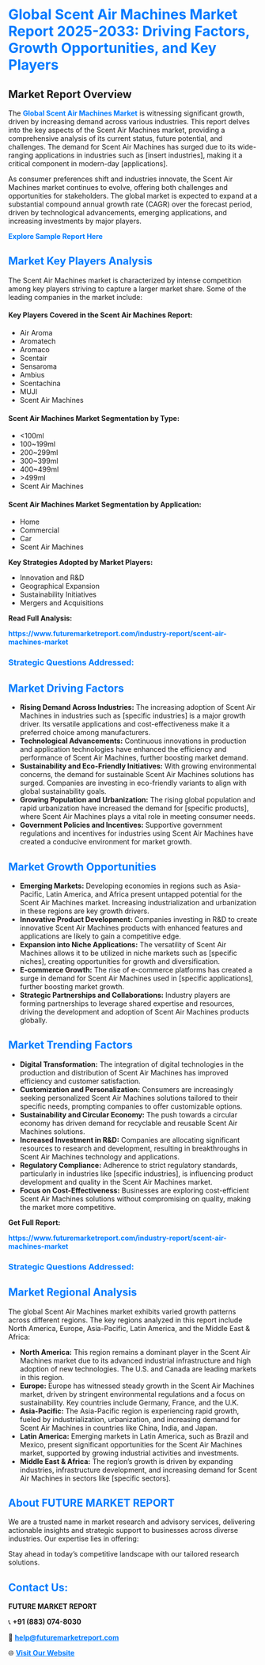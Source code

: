 <h1 style="color: #007BFF;">Global Scent Air Machines Market Report 2025-2033: Driving Factors, Growth Opportunities, and Key Players</h1>

<section id="overview">
<h2>Market Report Overview</h2>
<p>The <a href="https://www.futuremarketreport.com/industry-report/scent-air-machines-market" style="color: #007BFF; text-decoration: none;"><strong>Global Scent Air Machines Market</strong></a> is witnessing significant growth, driven by increasing demand across various industries. This report delves into the key aspects of the Scent Air Machines market, providing a comprehensive analysis of its current status, future potential, and challenges. The demand for Scent Air Machines has surged due to its wide-ranging applications in industries such as [insert industries], making it a critical component in modern-day [applications].</p>
<p>As consumer preferences shift and industries innovate, the Scent Air Machines market continues to evolve, offering both challenges and opportunities for stakeholders. The global market is expected to expand at a substantial compound annual growth rate (CAGR) over the forecast period, driven by technological advancements, emerging applications, and increasing investments by major players.</p>
</section>

<section id="overview">
<p><a href="https://www.futuremarketreport.com/request-sample/reportId=109831" style="color: #007BFF; text-decoration: none;"><strong>Explore Sample Report Here</strong></a></p>
</section>

<section id="key-players">
<h2 style="color: #007BFF;">Market Key Players Analysis</h2>
<p>The Scent Air Machines market is characterized by intense competition among key players striving to capture a larger market share. Some of the leading companies in the market include:</p>
<h4>Key Players Covered in the Scent Air Machines Report:</h4>
<ul><li>Air Aroma</li><li>Aromatech</li><li>Aromaco</li><li>Scentair</li><li>Sensaroma</li><li>Ambius</li><li>Scentachina</li><li>MUJI</li><li>Scent Air Machines</li></ul>
<h4>Scent Air Machines Market Segmentation by Type:</h4>
<ul><li>&lt;100ml</li><li>100~199ml</li><li>200~299ml</li><li>300~399ml</li><li>400~499ml</li><li>&gt;499ml</li><li>Scent Air Machines</li></ul>

<h4>Scent Air Machines Market Segmentation by Application:</h4>
<ul><li>Home</li><li>Commercial</li><li>Car</li><li>Scent Air Machines</li></ul>
<p><strong>Key Strategies Adopted by Market Players:</strong></p>
<ul>
<li>Innovation and R&D</li>
<li>Geographical Expansion</li>
<li>Sustainability Initiatives</li>
<li>Mergers and Acquisitions</li>
</ul>
</section>

<section>
<p><strong>Read Full Analysis: </strong></p><a href="https://www.futuremarketreport.com/industry-report/scent-air-machines-market" style="color: #007BFF; text-decoration: none;"><strong>https://www.futuremarketreport.com/industry-report/scent-air-machines-market</strong></a>
<h3 style="color: #007BFF;">Strategic Questions Addressed:</h3>
</section>

<section id="driving-factors">
<h2 style="color: #007BFF;">Market Driving Factors</h2>
<ul>
<li><strong>Rising Demand Across Industries:</strong> The increasing adoption of Scent Air Machines in industries such as [specific industries] is a major growth driver. Its versatile applications and cost-effectiveness make it a preferred choice among manufacturers.</li>
<li><strong>Technological Advancements:</strong> Continuous innovations in production and application technologies have enhanced the efficiency and performance of Scent Air Machines, further boosting market demand.</li>
<li><strong>Sustainability and Eco-Friendly Initiatives:</strong> With growing environmental concerns, the demand for sustainable Scent Air Machines solutions has surged. Companies are investing in eco-friendly variants to align with global sustainability goals.</li>
<li><strong>Growing Population and Urbanization:</strong> The rising global population and rapid urbanization have increased the demand for [specific products], where Scent Air Machines plays a vital role in meeting consumer needs.</li>
<li><strong>Government Policies and Incentives:</strong> Supportive government regulations and incentives for industries using Scent Air Machines have created a conducive environment for market growth.</li>
</ul>
</section>

<section id="growth-opportunities">
<h2 style="color: #007BFF;">Market Growth Opportunities</h2>
<ul>
<li><strong>Emerging Markets:</strong> Developing economies in regions such as Asia-Pacific, Latin America, and Africa present untapped potential for the Scent Air Machines market. Increasing industrialization and urbanization in these regions are key growth drivers.</li>
<li><strong>Innovative Product Development:</strong> Companies investing in R&D to create innovative Scent Air Machines products with enhanced features and applications are likely to gain a competitive edge.</li>
<li><strong>Expansion into Niche Applications:</strong> The versatility of Scent Air Machines allows it to be utilized in niche markets such as [specific niches], creating opportunities for growth and diversification.</li>
<li><strong>E-commerce Growth:</strong> The rise of e-commerce platforms has created a surge in demand for Scent Air Machines used in [specific applications], further boosting market growth.</li>
<li><strong>Strategic Partnerships and Collaborations:</strong> Industry players are forming partnerships to leverage shared expertise and resources, driving the development and adoption of Scent Air Machines products globally.</li>
</ul>
</section>

<section id="trending-factors">
<h2 style="color: #007BFF;">Market Trending Factors</h2>
<ul>
<li><strong>Digital Transformation:</strong> The integration of digital technologies in the production and distribution of Scent Air Machines has improved efficiency and customer satisfaction.</li>
<li><strong>Customization and Personalization:</strong> Consumers are increasingly seeking personalized Scent Air Machines solutions tailored to their specific needs, prompting companies to offer customizable options.</li>
<li><strong>Sustainability and Circular Economy:</strong> The push towards a circular economy has driven demand for recyclable and reusable Scent Air Machines solutions.</li>
<li><strong>Increased Investment in R&D:</strong> Companies are allocating significant resources to research and development, resulting in breakthroughs in Scent Air Machines technology and applications.</li>
<li><strong>Regulatory Compliance:</strong> Adherence to strict regulatory standards, particularly in industries like [specific industries], is influencing product development and quality in the Scent Air Machines market.</li>
<li><strong>Focus on Cost-Effectiveness:</strong> Businesses are exploring cost-efficient Scent Air Machines solutions without compromising on quality, making the market more competitive.</li>
</ul>
</section>

<section>
<p><strong>Get Full Report: </strong></p><a href="https://www.futuremarketreport.com/industry-report/scent-air-machines-market" style="color: #007BFF; text-decoration: none;"><strong>https://www.futuremarketreport.com/industry-report/scent-air-machines-market</strong></a>
<h3 style="color: #007BFF;">Strategic Questions Addressed:</h3>
</section>


<section id="regional-analysis">
<h2 style="color: #007BFF;">Market Regional Analysis</h2>
<p>The global Scent Air Machines market exhibits varied growth patterns across different regions. The key regions analyzed in this report include North America, Europe, Asia-Pacific, Latin America, and the Middle East & Africa:</p>
<ul>
<li><strong>North America:</strong> This region remains a dominant player in the Scent Air Machines market due to its advanced industrial infrastructure and high adoption of new technologies. The U.S. and Canada are leading markets in this region.</li>
<li><strong>Europe:</strong> Europe has witnessed steady growth in the Scent Air Machines market, driven by stringent environmental regulations and a focus on sustainability. Key countries include Germany, France, and the U.K.</li>
<li><strong>Asia-Pacific:</strong> The Asia-Pacific region is experiencing rapid growth, fueled by industrialization, urbanization, and increasing demand for Scent Air Machines in countries like China, India, and Japan.</li>
<li><strong>Latin America:</strong> Emerging markets in Latin America, such as Brazil and Mexico, present significant opportunities for the Scent Air Machines market, supported by growing industrial activities and investments.</li>
<li><strong>Middle East & Africa:</strong> The region’s growth is driven by expanding industries, infrastructure development, and increasing demand for Scent Air Machines in sectors like [specific sectors].</li>
</ul>
</section>

<footer>
<h2 style="color: #007BFF;">About FUTURE MARKET REPORT</h2>
<p>We are a trusted name in market research and advisory services, delivering actionable insights and strategic support to businesses across diverse industries. Our expertise lies in offering:</p>

<p>Stay ahead in today’s competitive landscape with our tailored research solutions.</p>

<h2 style="color: #007BFF;">Contact Us:</h2>
<p><strong>FUTURE MARKET REPORT</strong></p>
<p>📞 <strong>+91 (883) 074-8030</strong></p>
<p>📧 <strong><a href="mailto:help@futuremarketreport.com" style="color: #007BFF;">help@futuremarketreport.com</a></strong></p>
<p>🌐 <strong><a href="https://www.futuremarketreport.com/" style="color: #007BFF;">Visit Our Website</a></strong></p>
</footer>